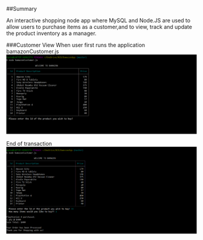 ##Summary

An interactive shopping node app where MySQL and Node.JS are used to allow users to purchase items as a customer,and to view, track and update the product inventory as a manager.

###Customer View
When user first runs the application bamazonCustomer.js 
![CustomerView](images/customer.png)

End of transaction
![CustomerView2](images/customer2.png)
